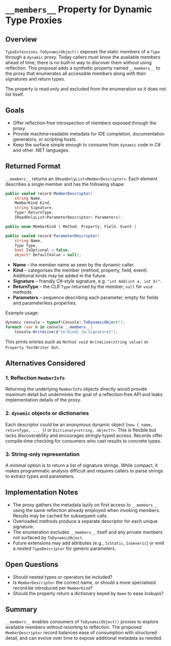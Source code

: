 # `__members__` Property for Dynamic Type Proxies

## Overview

`TypeExtensions.ToDynamicObject()` exposes the static members of a `Type` through a `dynamic` proxy.  Today callers must know
the available members ahead of time; there is no built‑in way to discover them without using reflection.  This proposal adds a
synthetic property named `__members__` to the proxy that enumerates all accessible members along with their signatures and return
types.

The property is read‑only and excluded from the enumeration so it does not list itself.

## Goals

- Offer reflection‑free introspection of members exposed through the proxy.
- Provide machine‑readable metadata for IDE completion, documentation generators, or scripting hosts.
- Keep the surface simple enough to consume from `dynamic` code in C# and other .NET languages.

## Returned Format

`__members__` returns an `IReadOnlyList<MemberDescriptor>`.  Each element describes a single member and has the following shape:

```csharp
public sealed record MemberDescriptor(
    string Name,
    MemberKind Kind,
    string Signature,
    Type? ReturnType,
    IReadOnlyList<ParameterDescriptor> Parameters);

public enum MemberKind { Method, Property, Field, Event }

public sealed record ParameterDescriptor(
    string Name,
    Type Type,
    bool IsOptional = false,
    object? DefaultValue = null);
```

- **Name** – the member name as seen by the dynamic caller.
- **Kind** – categorises the member (method, property, field, event).  Additional kinds may be added in the future.
- **Signature** – friendly C#‑style signature, e.g. `"int Add(int a, int b)"`.
- **ReturnType** – the CLR `Type` returned by the member; `null` for `void` methods.
- **Parameters** – sequence describing each parameter; empty for fields and parameterless properties.

Example usage:

```csharp
dynamic console = typeof(Console).ToDynamicObject();
foreach (var m in console.__members__)
    Console.WriteLine($"{m.Kind} {m.Signature}");
```

This prints entries such as `Method void WriteLine(string value)` or `Property TextWriter Out`.

## Alternatives Considered

### 1. Reflection `MemberInfo`
Returning the underlying `MemberInfo` objects directly would provide maximum detail but undermines the goal of a reflection‑free API
and leaks implementation details of the proxy.

### 2. `dynamic` objects or dictionaries
Each descriptor could be an anonymous dynamic object (`new { name, returnType, ... }`) or `Dictionary<string, object?>`.  This is
flexible but lacks discoverability and encourages stringly‑typed access.  Records offer compile‑time checking for consumers who
cast results to concrete types.

### 3. String‑only representation
A minimal option is to return a list of signature strings.  While compact, it makes programmatic analysis difficult and requires
callers to parse strings to extract types and parameters.

## Implementation Notes

- The proxy gathers the metadata lazily on first access to `__members__` using the same reflection already employed when invoking
  members.  Results may be cached for subsequent calls.
- Overloaded methods produce a separate descriptor for each unique signature.
- The enumeration excludes `__members__` itself and any private members not surfaced by `ToDynamicObject`.
- Future extensions may add attributes (e.g., `IsStatic`, `IsGeneric`) or emit a nested `TypeDescriptor` for generic parameters.

## Open Questions

- Should nested types or operators be included?
- Is `MemberDescriptor` the correct name, or should a more specialised record be introduced per `MemberKind`?
- Should the property return a dictionary keyed by `Name` to ease lookups?

## Summary

`__members__` enables consumers of `ToDynamicObject()` proxies to explore available members without resorting to reflection.
The proposed `MemberDescriptor` record balances ease of consumption with structured detail, and can evolve over time to expose
additional metadata as needed.
